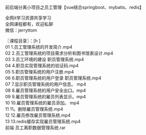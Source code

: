 前后端分离小项目之员工管理【vue结合springboot、mybatis、redis】

全网it学习资源共享学习<br>全网课程都有，欢迎私聊<br>微信：jerryttom<br>

〖课程目录〗：[h ]<br> 01 1.员工管理系统的开发简介.mp4<br> 02 2.员工管理系统的项目需求分析和图书馆表设计.mp4<br> 03 3.员工环境的建设 职员管理系统.mp4<br> 04 4.职员实现管理系统的验证码.mp4<br> 05 5.职员管理系统的用户注册.mp4<br> 06 6.职员管理系统的用户登录 职员管理系统.mp4<br> 07 7.显示职员管理系统的用户信息。 mp4<br> 08 8.雇员管理系统的用户安全出口。mp4<br> 09 9.雇员管理系统的雇员列表显示。mp4<br> 10 10.雇员管理系统的雇员添加。 mp4<br> 11 11。删除雇员管理系统.mp4<br> 12 12.雇员修改雇员管理系统.mp4<br> 13 13.redis缓存实现雇员管理系统.mp4<br> 前端 员工离职数据管理系统.rar